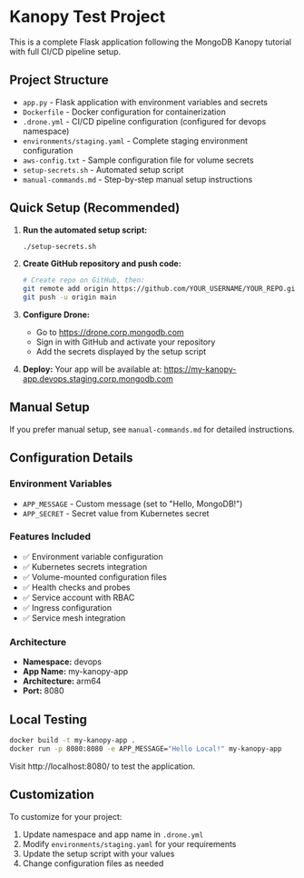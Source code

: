 # Kanopy Test Project

This is a complete Flask application following the MongoDB Kanopy tutorial with full CI/CD pipeline setup.

## Project Structure

- `app.py` - Flask application with environment variables and secrets
- `Dockerfile` - Docker configuration for containerization  
- `.drone.yml` - CI/CD pipeline configuration (configured for devops namespace)
- `environments/staging.yaml` - Complete staging environment configuration
- `aws-config.txt` - Sample configuration file for volume secrets
- `setup-secrets.sh` - Automated setup script
- `manual-commands.md` - Step-by-step manual setup instructions

## Quick Setup (Recommended)

1. **Run the automated setup script:**
   ```bash
   ./setup-secrets.sh
   ```

2. **Create GitHub repository and push code:**
   ```bash
   # Create repo on GitHub, then:
   git remote add origin https://github.com/YOUR_USERNAME/YOUR_REPO.git
   git push -u origin main
   ```

3. **Configure Drone:**
   - Go to https://drone.corp.mongodb.com
   - Sign in with GitHub and activate your repository
   - Add the secrets displayed by the setup script

4. **Deploy:**
   Your app will be available at: https://my-kanopy-app.devops.staging.corp.mongodb.com

## Manual Setup

If you prefer manual setup, see `manual-commands.md` for detailed instructions.

## Configuration Details

### Environment Variables
- `APP_MESSAGE` - Custom message (set to "Hello, MongoDB!")
- `APP_SECRET` - Secret value from Kubernetes secret

### Features Included
- ✅ Environment variable configuration
- ✅ Kubernetes secrets integration
- ✅ Volume-mounted configuration files
- ✅ Health checks and probes
- ✅ Service account with RBAC
- ✅ Ingress configuration
- ✅ Service mesh integration

### Architecture
- **Namespace:** devops
- **App Name:** my-kanopy-app
- **Architecture:** arm64
- **Port:** 8080

## Local Testing

```bash
docker build -t my-kanopy-app .
docker run -p 8080:8080 -e APP_MESSAGE="Hello Local!" my-kanopy-app
```

Visit http://localhost:8080/ to test the application.

## Customization

To customize for your project:
1. Update namespace and app name in `.drone.yml`
2. Modify `environments/staging.yaml` for your requirements
3. Update the setup script with your values
4. Change configuration files as needed